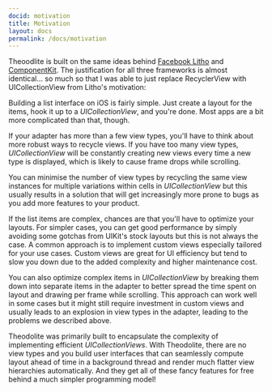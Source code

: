 ```yaml
---
docid: motivation
title: Motivation
layout: docs
permalink: /docs/motivation
---
```


Theoodlite is built on the same ideas behind [Facebook Litho](http://fblitho.com) and [ComponentKit](http://componentkit.org). The justification for all three frameworks is almost identical... so much so that I was able to just replace RecyclerView with UICollectionView from Litho's motivation:

Building a list interface on iOS is fairly simple. Just create a layout for the items, hook it up to a *UICollectionView*, and you're done. Most apps are a bit more complicated than that, though.

If your adapter has more than a few view types, you'll have to think about more robust ways to recycle views. If you have too many view types, *UICollectionView* will be constantly creating new views every time a new type is displayed, which is likely to cause frame drops while scrolling.

You can minimise the number of view types by recycling the same view instances for multiple variations within cells in *UICollectionView* but this usually results in a solution that will get increasingly more prone to bugs as you add more features to your product.

If the list items are complex, chances are that you'll have to optimize your layouts. For simpler cases, you can get good performance by simply avoiding some gotchas from UIKit's stock layouts but this is not always the case. A common approach is to implement custom views especially tailored for your use cases. Custom views are great for UI efficiency but tend to slow you down due to the added complexity and higher maintenance cost.

You can also optimize complex items in *UICollectionView* by breaking them down into separate items in the adapter to better spread the time spent on layout and drawing per frame while scrolling. This approach can work well in some cases but it might still require investment in custom views and usually leads to an explosion in view types in the adapter, leading to the problems we described above.

Theodolite was primarily built to encapsulate the complexity of implementing efficient *UICollectionViews*. With Theodolite, there are no view types and you build user interfaces that can seamlessly compute layout ahead of time in a background thread and render much flatter view hierarchies automatically. And they get all of these fancy features for free behind a much simpler programming model!
